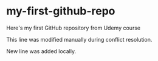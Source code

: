 # my-first-github-repo
Here's my first GitHub repository from Udemy course

This line was modified manually during conflict resolution.

New line was added locally.